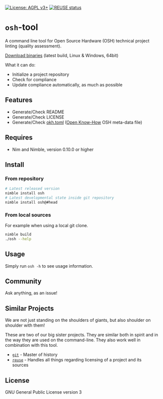 <!--
SPDX-FileCopyrightText: 2021 Robin Vobruba <hoijui.quaero@gmail.com>

SPDX-License-Identifier: CC0-1.0
-->

[![License: AGPL v3+](
    https://img.shields.io/badge/License-AGPL%20v3+-blue.svg)](
    https://www.gnu.org/licenses/agpl-3.0)
[![REUSE status](
    https://api.reuse.software/badge/gitlab.com/OSEGermany/osh-tool)](
    https://api.reuse.software/info/gitlab.com/OSEGermany/osh-tool)

# `osh`-tool

A command line tool for Open Source Hardware (OSH)
technical project linting (quality assessment).

[Download binaries](https://osegermany.gitlab.io/osh-tool/)
(latest build, Linux & Windows, 64bit)

What it can do:

* Initialize a project repository
* Check for compliance
* Update compliance automatically, as much as possible

## Features

* Generate/Check README
* Generate/Check LICENSE
* Generate/Check [okh.toml](https://github.com/OPEN-NEXT/OKH-LOSH/blob/master/OKH-LOSH.ttl)
  ([Open Know-How](https://openknowhow.org) OSH meta-data file)

## Requires

* Nim and Nimble, version 0.10.0 or higher

## Install

### From repository

```sh
# Latest released version
nimble install osh
# Latest developmental state inside git repository
nimble install osh@#head
```

### From local sources

For example when using a local git clone.

```sh
nimble build
./osh --help
```

## Usage

Simply run `osh -h` to see usage information.

## Community

Ask anything, as an issue!

## Similar Projects

We are not just standing on the shoulders of giants,
but also shoulder on shoulder with them!

These are two of our big sister projects.
They are similar both in spirit
and in the way they are used on the command-line.
They also work well in combination with this tool.

* [`git`](https://git-scm.com/) -
  Master of history
* [`reuse`](https://git.fsfe.org/reuse/tool) -
  Handles all things regarding licensing of a project and its sources

## License

GNU General Public License version 3

